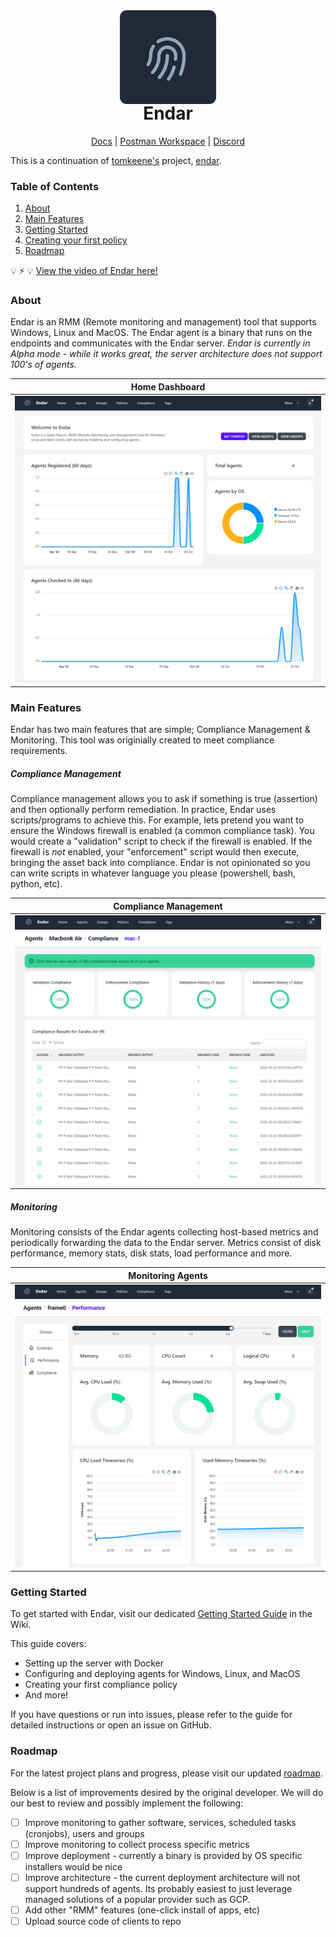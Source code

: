<div align="center">
  <img src="/img/endar_rounded.png" height="150"/>
</div>

<h1 align="center" style="margin-top: -5px"> Endar </h1>
<p align="center" style="width: 100;">
   <a href="https://github.com/queball1999/endar/wiki">Docs</a>
   |
   <a href="https://www.postman.com/qssapi/endar/overview">Postman Workspace</a>
   |
   <a href="https://discord.gg/TkSKvCk6rf">Discord</a>
</p>

This is a continuation of [tomkeene's](https://github.com/tomkeene) project, [endar](https://github.com/tomkeene/endar).

### Table of Contents
1. [About](#about)
2. [Main Features](#main-features)
3. [Getting Started](#getting-started)
4. [Creating your first policy](#creating-your-first-policy)
5. [Roadmap](#roadmap)

:bulb: :zap: :bulb: [View the video of Endar here!](https://drive.google.com/file/d/1CJolj-nP7z19-5DtQQRwgZvGTq9Ej75c/view)

### About
Endar is an RMM (Remote monitoring and management) tool that supports Windows, Linux and MacOS. The Endar agent is a binary that runs on the endpoints and communicates with the Endar server. *Endar is currently in Alpha mode - while it works great, the server architecture does not support 100's of agents.*


Home Dashboard          |
:-------------------------:|
![](img/endar_dash.PNG)  |

### Main Features
Endar has two main features that are simple; Compliance Management & Monitoring. This tool was originially created to meet compliance requirements.

##### Compliance Management
Compliance management allows you to ask if something is true (assertion) and then optionally perform remediation. In practice, Endar uses scripts/programs to achieve this. For example, lets pretend you want to ensure the Windows firewall is enabled (a common compliance task). You would create a "validation" script to check if the firewall is enabled. If the firewall is _not_ enabled, your "enforcement" script would then execute, bringing the asset back into compliance. Endar is not opinionated so you can write scripts in whatever language you please (powershell, bash, python, etc).

Compliance Management          |  
:-------------------------:|
![](img/endar_comp.PNG)  |

##### Monitoring
Monitoring consists of the Endar agents collecting host-based metrics and periodically forwarding the data to the Endar server. Metrics consist of disk performance, memory stats, disk stats, load performance and more.

Monitoring Agents          |  
:-------------------------:|
![](img/endar_perf.PNG)  |

### Getting Started

To get started with Endar, visit our dedicated [Getting Started Guide](https://github.com/queball1999/endar/wiki/Getting-Started) in the Wiki.

This guide covers:
- Setting up the server with Docker
- Configuring and deploying agents for Windows, Linux, and MacOS
- Creating your first compliance policy
- And more!

If you have questions or run into issues, please refer to the guide for detailed instructions or open an issue on GitHub.

### Roadmap
For the latest project plans and progress, please visit our updated [roadmap](https://github.com/queball1999/endar/projects?query=is%3Aopen).

Below is a list of improvements desired by the original developer. We will do our best to review and possibly implement the following:
- [ ] Improve monitoring to gather software, services, scheduled tasks (cronjobs), users and groups
- [ ] Improve monitoring to collect process specific metrics
- [ ] Improve deployment - currently a binary is provided by OS specific installers would be nice
- [ ] Improve architecture - the current deployment architecture will not support hundreds of agents. Its probably easiest to just leverage managed solutions of a popular provider such as GCP.  
- [ ] Add other "RMM" features (one-click install of apps, etc)
- [ ] Upload source code of clients to repo
